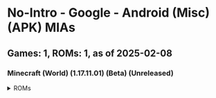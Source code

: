 # No-Intro - Google - Android (Misc) (APK) MIAs
## Games: 1, ROMs: 1, as of 2025-02-08
### Minecraft (World) (1.17.11.01) (Beta) (Unreleased)
<details>
<summary>ROMs</summary>

- Minecraft (World) (1.17.11.01) (Beta) (Unreleased).apk, CRC: c010143f
</details>

